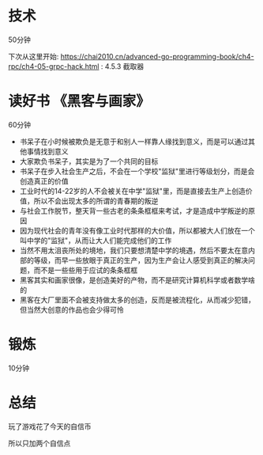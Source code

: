 # 技术
50分钟

下次从这里开始: https://chai2010.cn/advanced-go-programming-book/ch4-rpc/ch4-05-grpc-hack.html  : 4.5.3 截取器

# 读好书 《黑客与画家》
60分钟

- 书呆子在小时候被欺负是无意于和别人一样靠人缘找到意义，而是可以通过其他事情找到意义
- 大家欺负书呆子，其实是为了一个共同的目标
- 书呆子在步入社会生产之后，不会在一个学校"监狱"里进行等级划分，而是会创造真正的价值
- 工业时代的14-22岁的人不会被关在中学"监狱"里，而是直接去生产上创造价值，所以不会出现太多的所谓的青春期的叛逆
- 与社会工作脱节，整天背一些古老的条条框框来考试，才是造成中学叛逆的原因
- 因为现代社会的青年没有像工业时代那样的大价值，所以都被大人们放在一个叫中学的"监狱"，从而让大人们能完成他们的工作
- 当然不用太沮丧所处的境地，我们只要想清楚中学的境遇，然后不要太在意内部的等级，而早一些放眼于真正的生产，因为生产会让人感受到真正的解决问题，而不是一些些用于应试的条条框框
- 黑客其实和画家很像，是创造美好的产物，而不是研究计算机科学或者数学啥的
- 黑客在大厂里面不会被支持做太多的创造，反而是被流程化，从而减少犯错，但当然大创意的作品也会少得可怜

# 锻炼
10分钟

# 总结
玩了游戏花了今天的自信币

所以只加两个自信点